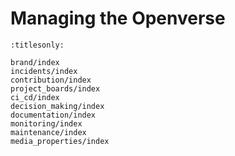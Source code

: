 # Managing the Openverse

```{toctree}
:titlesonly:

brand/index
incidents/index
contribution/index
project_boards/index
ci_cd/index
decision_making/index
documentation/index
monitoring/index
maintenance/index
media_properties/index
```
